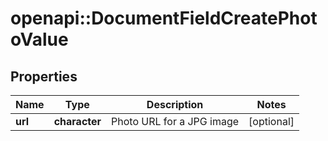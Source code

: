 # openapi::DocumentFieldCreatePhotoValue

## Properties
Name | Type | Description | Notes
------------ | ------------- | ------------- | -------------
**url** | **character** | Photo URL for a JPG image | [optional] 


